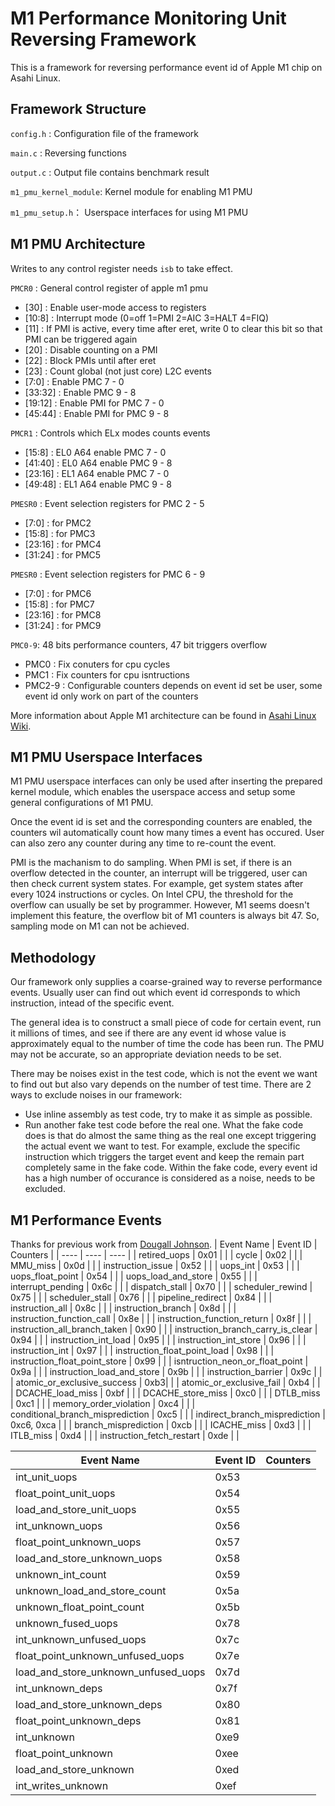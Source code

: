 # M1 Performance Monitoring Unit Reversing Framework
This is a framework for reversing performance event id of Apple M1 chip on Asahi Linux.

## Framework Structure
`config.h` : Configuration file of the framework

`main.c` : Reversing functions

`output.c` : Output file contains benchmark result

`m1_pmu_kernel_module`: Kernel module for enabling M1 PMU

`m1_pmu_setup.h`： Userspace interfaces for using M1 PMU

## M1 PMU Architecture
Writes to any control register needs `isb` to take effect.

`PMCR0` : General control register of apple m1 pmu
- [30] : Enable user-mode access to registers 
- [10:8] : Interrupt mode (0=off 1=PMI 2=AIC 3=HALT 4=FIQ)
- [11] : If PMI is active, every time after eret, write 0 to clear this bit so that PMI can be triggered again
- [20] : Disable counting on a PMI
- [22] : Block PMIs until after eret
- [23] : Count global (not just core) L2C events
- [7:0] : Enable PMC 7 - 0
- [33:32] : Enable PMC 9 - 8
- [19:12] : Enable PMI for PMC 7 - 0
- [45:44] : Enable PMI for PMC 9 - 8

`PMCR1` : Controls which ELx modes counts events
- [15:8] : EL0 A64 enable PMC 7 - 0
- [41:40] : EL0 A64 enable PMC 9 - 8
- [23:16] : EL1 A64 enable PMC 7 - 0
- [49:48] : EL1 A64 enable PMC 9 - 8

`PMESR0` : Event selection registers for PMC 2 - 5
- [7:0] : for PMC2
- [15:8] : for PMC3
- [23:16] : for PMC4
- [31:24] : for PMC5

`PMESR0` : Event selection registers for PMC 6 - 9   
- [7:0] : for PMC6
- [15:8] : for PMC7
- [23:16] : for PMC8
- [31:24] : for PMC9

`PMC0-9`: 48 bits performance counters, 47 bit triggers overflow
- PMC0 : Fix conuters for cpu cycles
- PMC1 : Fix counters for cpu isntructions
- PMC2-9 : Configurable counters depends on event id set be user, some event id only work on part of the counters

More information about Apple M1 architecture can be found in [Asahi Linux Wiki](https://github.com/AsahiLinux/docs/wiki/).

## M1 PMU Userspace Interfaces
M1 PMU userspace interfaces can only be used after inserting the prepared kernel module, which enables the userspace access and setup some general configurations of M1 PMU.

Once the event id is set and the corresponding counters are enabled, the counters wil automatically count how many times a event has occured. User can also zero any counter during any time to re-count the event.

PMI is the machanism to do sampling. When PMI is set, if there is an overflow detected in the counter, an interrupt will be triggered, user can then check current system states. For example, get system states after every 1024 instructions or cycles. On Intel CPU, the threshold for the overflow can usually be set by programmer. However, M1 seems doesn't implement this feature, the overflow bit of M1 counters is always bit 47. So, sampling mode on M1 can not be achieved.

## Methodology
Our framework only supplies a coarse-grained way to reverse performance events. Usually user can find out which event id corresponds to which instruction, intead of the specific event.

The general idea is to construct a small piece of code for certain event, run it millions of times, and see if there are any event id whose value is approximately equal to the number of time the code has been run. The PMU may not be accurate, so an appropriate deviation needs to be set.

There may be noises exist in the test code, which is not the event we want to find out but also vary depends on the number of test time. There are 2 ways to exclude noises in our framework:
- Use inline assembly as test code, try to make it as simple as possible.
- Run another fake test code before the real one. What the fake code does is that do almost the same thing as the real one except triggering the actual event we want to test. For example, exclude the specific instruction which triggers the target event and keep the remain part completely same in the fake code. Within the fake code, every event id has a high number of occurance is considered as a noise, needs to be excluded.

## M1 Performance Events
Thanks for previous work from [Dougall Johnson](https://github.com/dougallj/applecpu/blob/main/timer-hacks/bench.py).
| Event Name | Event ID | Counters |
| ---- | ---- | ---- |
| retired_uops | 0x01 | |
| cycle | 0x02 | |
| MMU_miss | 0x0d | |
| instruction_issue | 0x52 | |
| uops_int | 0x53 | |
| uops_float_point | 0x54 | |
| uops_load_and_store | 0x55 | |
| interrupt_pending | 0x6c | |
| dispatch_stall | 0x70 | |
| scheduler_rewind | 0x75 | |
| scheduler_stall | 0x76 | |
| pipeline_redirect | 0x84 | |
| instruction_all | 0x8c | |
| instruction_branch | 0x8d | | 
| instruction_function_call | 0x8e | |
| instruction_function_return | 0x8f | |
| instruction_all_branch_taken | 0x90 | |
| instruction_branch_carry_is_clear | 0x94 | |
| instruction_int_load | 0x95 | |
| instruction_int_store | 0x96 | |
| instruction_int | 0x97 | |
| instruction_float_point_load | 0x98 | |
| instruction_float_point_store | 0x99 | |
| isntruction_neon_or_float_point | 0x9a | |
| instruction_load_and_store | 0x9b | |
| instruction_barrier | 0x9c | |
| atomic_or_exclusive_success | 0xb3| |
| atomic_or_exclusive_fail | 0xb4 | |
| DCACHE_load_miss | 0xbf | |
| DCACHE_store_miss | 0xc0 | |
| DTLB_miss | 0xc1 | |
| memory_order_violation | 0xc4 | |
| conditional_branch_misprediction | 0xc5 | |
| indirect_branch_misprediction | 0xc6, 0xca | |
| branch_misprediction | 0xcb | | 
| ICACHE_miss | 0xd3 | |
| ITLB_miss | 0xd4 | |
| instruction_fetch_restart | 0xde | |


| Event Name | Event ID | Counters |
| ---- | ---- | ---- |
| int_unit_uops | 0x53 | |
| float_point_unit_uops | 0x54 | |
| load_and_store_unit_uops | 0x55 | |
| int_unknown_uops | 0x56 | |
| float_point_unknown_uops | 0x57 | |
| load_and_store_unknown_uops | 0x58 | |
| unknown_int_count | 0x59 | |
| unknown_load_and_store_count | 0x5a | |
| unknown_float_point_count | 0x5b | |
| unknown_fused_uops | 0x78 | |
| int_unknown_unfused_uops | 0x7c | |
| float_point_unknown_unfused_uops | 0x7e | |
| load_and_store_unknown_unfused_uops | 0x7d | |
| int_unknown_deps | 0x7f | |
| load_and_store_unknown_deps | 0x80 | |
| float_point_unknown_deps | 0x81 | |
| int_unknown | 0xe9 | |
| float_point_unknown | 0xee | |
| load_and_store_unknown | 0xed | |
| int_writes_unknown | 0xef | |
